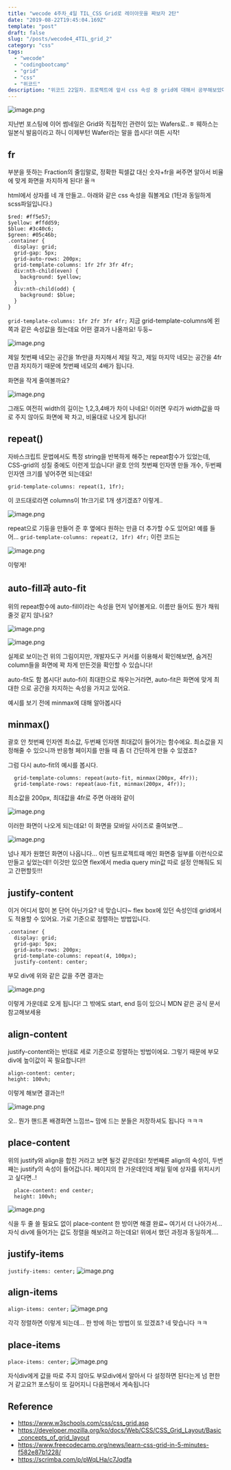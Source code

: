 ```yaml
---
title: "wecode 4주차_4일 TIL_CSS Grid로 레이아웃을 짜보자 2탄"
date: "2019-08-22T19:45:04.169Z"
template: "post"
draft: false
slug: "/posts/wecode4_4TIL_grid_2"
category: "css"
tags:
  - "wecode"
  - "codingbootcamp"
  - "grid"
  - "css"
  - "위코드"
description: "위코드 22일차. 프로젝트에 앞서 css 속성 중 grid에 대해서 공부해보았다, 그 2탄!"
---
```


![image.png](https://images.velog.io/post-images/dooreplay/096f8190-c704-11e9-8663-3d2ab0de90f3/image.png)

지난번 포스팅에 이어 썸네일은 Grid와 직접적인 관련이 있는 Wafers로..ㅎ
웨하스는 일본식 발음이라고 하니 이제부턴 Wafer라는 말을 씁시다!
여튼 시작!

## fr

부분을 뜻하는 Fraction의 줄임말로, 정확한 픽셀값 대신 숫자+fr을 써주면 알아서 비율에 맞게 화면을 차지하게 된다! 올ㅋ

html에서 상자를 네 개 만들고.. 아래와 같은 css 속성을 줘볼게요
(1탄과 동일하게 scss파일입니다.)

```
$red: #ff5e57;
$yellow: #ffdd59;
$blue: #3c40c6;
$green: #05c46b;
.container {
  display: grid;
  grid-gap: 5px;
  grid-auto-rows: 200px;
  grid-template-columns: 1fr 2fr 3fr 4fr;
  div:nth-child(even) {
    background: $yellow;
  }
  div:nth-child(odd) {
    background: $blue;
  }
}

```

`grid-template-columns: 1fr 2fr 3fr 4fr;` 지금 grid-template-columns에 왼쪽과 같은 속성값을 줬는데요 어떤 결과가 나올까요! 두둥~

![image.png](https://images.velog.io/post-images/dooreplay/5c91a1d0-c706-11e9-836e-af72d1853ae5/image.png)

제일 첫번째 네모는 공간을 1fr만큼 차지해서 제일 작고, 제일 마지막 네모는 공간을 4fr만큼 차지하기 때문에 첫번째 네모의 4배가 됩니다.

화면을 작게 줄여볼까요?

![image.png](https://images.velog.io/post-images/dooreplay/8b8a7930-c706-11e9-836e-af72d1853ae5/image.png)

그래도 여전히 width의 길이는 1,2,3,4배가 차이 나네요!
이러면 우리가 width값을 따로 주지 않아도 화면에 꽉 차고, 비율대로 나오게 됩니다!

## repeat()

자바스크립트 문법에서도 특정 string을 반복하게 해주는 repeat함수가 있었는데, CSS-grid의 성질 중에도 이런게 있습니다!
괄호 안의 첫번째 인자엔 만들 개수, 두번째 인자엔 크기를 넣어주면 되는데요!

`grid-template-columns: repeat(1, 1fr);`

이 코드대로라면 columns이 1fr크기로 1개 생기겠죠? 이렇게..

![image.png](https://images.velog.io/post-images/dooreplay/064d3620-c708-11e9-a708-75a73d9428ef/image.png)

repeat으로 기둥을 만들어 준 후 옆에다 원하는 만큼 더 추가할 수도 있어요!
예를 들어... `grid-template-columns: repeat(2, 1fr) 4fr;` 이런 코드는

![image.png](https://images.velog.io/post-images/dooreplay/7b54c690-c708-11e9-8663-3d2ab0de90f3/image.png)

이렇게!

## auto-fill과 auto-fit

위의 repeat함수에 auto-fill이라는 속성을 먼저 넣어볼게요. 이름만 들어도 뭔가 채워줄것 같지 않나요?

![image.png](https://images.velog.io/post-images/dooreplay/8fa81af0-c70a-11e9-b577-b17551845dee/image.png)

![image.png](https://images.velog.io/post-images/dooreplay/7e89c7f0-c70a-11e9-b577-b17551845dee/image.png)

실제로 보이는건 위의 그림이지만, 개발자도구 커서를 이용해서 확인해보면, 숨겨진 column들을 화면에 꽉 차게 만든것을 확인할 수 있습니다!

auto-fit도 함 봅시다!
auto-fi이 최대한으로 채우는거라면, auto-fit은 화면에 맞게 최대한 으로 공간을 차지하는 속성을 가지고 있어요.

예시를 보기 전에 minmax에 대해 알아봅시다

## minmax()

괄호 안 첫번째 인자엔 최소값, 두번째 인자엔 최대값이 들어가는 함수에요.
최소값을 지정해줄 수 있으니까 반응형 페이지를 만들 때 좀 더 간단하게 만들 수 있겠죠?

그럼 다시 auto-fit의 예시를 봅시다.

```
  grid-template-columns: repeat(auto-fit, minmax(200px, 4fr));
  grid-template-rows: repeat(auo-fit, minmax(200px, 4fr));
```

최소값을 200px, 최대값을 4fr로 주면 아래와 같이

![image.png](https://images.velog.io/post-images/dooreplay/83480160-c70c-11e9-836e-af72d1853ae5/image.png)

이러한 화면이 나오게 되는데요!
이 화면을 모바일 사이즈로 줄여보면...

![image.png](https://images.velog.io/post-images/dooreplay/8ffa47b0-c70c-11e9-836e-af72d1853ae5/image.png)

넘나 제가 원했던 화면이 나옵니다...
이번 팀프로젝트때 메인 화면중 일부를 이런식으로 만들고 싶었는데!!
이것만 있으면 flex에서 media query min값 따로 설정 안해줘도 되고 간편할듯!!!

## justify-content

이거 어디서 많이 본 단어 아닌가요? 네 맞습니다~ flex box에 있던 속성인데 grid에서도 적용할 수 있어요. 가로 기준으로 정렬하는 방법입니다.

```
.container {
  display: grid;
  grid-gap: 5px;
  grid-auto-rows: 200px;
  grid-template-columns: repeat(4, 100px);
  justify-content: center;
```

부모 div에 위와 같은 값을 주면 결과는

![image.png](https://images.velog.io/post-images/dooreplay/9e6acde0-c70e-11e9-836e-af72d1853ae5/image.png)

이렇게 가운데로 오게 됩니다!
그 밖에도 start, end 등이 있으니 MDN 같은 공식 문서 참고해보세용

## align-content

justify-content와는 반대로 세로 기준으로 정렬하는 방법이에요.
그렇기 때문에 부모div에 높이값이 꼭 필요합니다!!

```
align-content: center;
height: 100vh;
```

이렇게 해보면 결과는!!

![image.png](https://images.velog.io/post-images/dooreplay/34daab10-c714-11e9-836e-af72d1853ae5/image.png)

오.. 뭔가 핸드폰 배경화면 느낌쓰~ 맘에 드는 분들은 저장하셔도 됩니다 ㅋㅋㅋ

## place-content

위의 justify와 align을 합친 거라고 보면 될것 같은데요!
첫번째론 align의 속성이, 두번째는 justify의 속성이 들어갑니다.
페이지의 한 가운데인데 제일 밑에 상자를 위치시키고 싶다면..!

```
  place-content: end center;
  height: 100vh;
```

![image.png](https://images.velog.io/post-images/dooreplay/a43d1d20-c715-11e9-836e-af72d1853ae5/image.png)

식을 두 줄 쓸 필요도 없이 place-content 한 방이면 해결 완료~
여기서 더 나아가서... 자식 div에 들어가는 값도 정렬을 해보려고 하는데요!
위에서 했던 과정과 동일하게....

## justify-items

`justify-items: center;`
![image.png](https://images.velog.io/post-images/dooreplay/b36c06c0-c716-11e9-b577-b17551845dee/image.png)

## align-items

`align-items: center;`
![image.png](https://images.velog.io/post-images/dooreplay/9e069430-c716-11e9-836e-af72d1853ae5/image.png)

각각 정렬하면 이렇게 되는데... 한 방에 하는 방법이 또 있겠죠?
네 맞습니다 ㅋㅋ

## place-items

`place-items: center;`
![image.png](https://images.velog.io/post-images/dooreplay/151eb520-c717-11e9-8663-3d2ab0de90f3/image.png)

자식div에게 값을 따로 주지 않아도 부모div에서 알아서 다 설정하면 된다는게 넘 편한거 같고요?!
포스팅이 또 길어지니 다음편에서 계속됩니다

## Reference

- https://www.w3schools.com/css/css_grid.asp
- https://developer.mozilla.org/ko/docs/Web/CSS/CSS_Grid_Layout/Basic_concepts_of_grid_layout
- https://www.freecodecamp.org/news/learn-css-grid-in-5-minutes-f582e87b1228/
- https://scrimba.com/p/pWqLHa/c7Jqdfa

